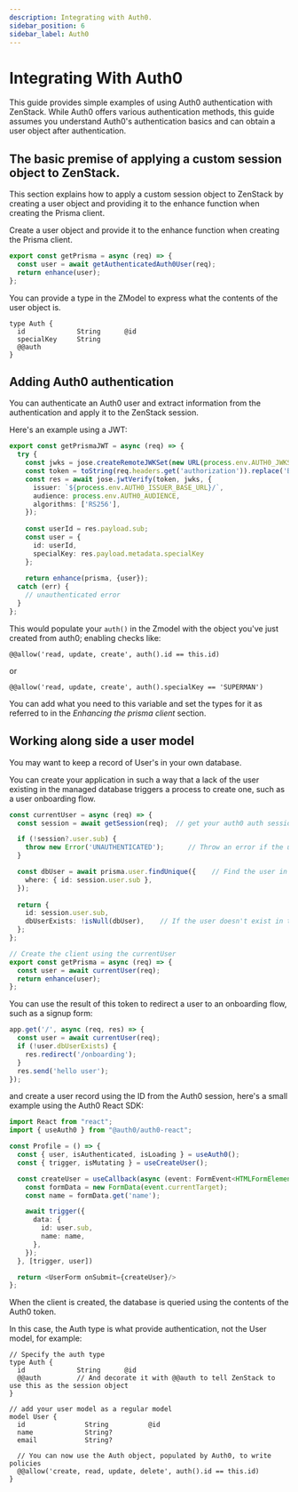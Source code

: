 ```yaml
---
description: Integrating with Auth0.
sidebar_position: 6
sidebar_label: Auth0
---
```


# Integrating With Auth0

This guide provides simple examples of using Auth0 authentication with ZenStack. While Auth0 offers various authentication methods, this guide assumes you understand Auth0's authentication basics and can obtain a user object after authentication.

## The basic premise of applying a custom session object to ZenStack.

This section explains how to apply a custom session object to ZenStack by creating a user object and providing it to the enhance function when creating the Prisma client.

Create a user object and provide it to the enhance function when creating the Prisma client.

```ts
export const getPrisma = async (req) => {
  const user = await getAuthenticatedAuth0User(req);
  return enhance(user);
};
```

You can provide a type in the ZModel to express what the contents of the user object is.

```prisma
type Auth {
  id             String      @id
  specialKey     String
  @@auth
}
```

## Adding Auth0 authentication

You can authenticate an Auth0 user and extract information from the authentication and apply it to the ZenStack session.

Here's an example using a JWT:

```ts
export const getPrismaJWT = async (req) => {
  try {
    const jwks = jose.createRemoteJWKSet(new URL(process.env.AUTH0_JWKS_URI));
    const token = toString(req.headers.get('authorization')).replace('Bearer ', '');
    const res = await jose.jwtVerify(token, jwks, {
      issuer: `${process.env.AUTH0_ISSUER_BASE_URL}/`,
      audience: process.env.AUTH0_AUDIENCE,
      algorithms: ['RS256'],
    });
  
    const userId = res.payload.sub;
    const user = {
      id: userId,
      specialKey: res.payload.metadata.specialKey
    };
  
    return enhance(prisma, {user});
  catch (err) {
    // unauthenticated error
  }  
};
```

This would populate your `auth()` in the Zmodel with the object you've just created from auth0; enabling checks like:

```prisma
@@allow('read, update, create', auth().id == this.id)
```

or

```prisma
@@allow('read, update, create', auth().specialKey == 'SUPERMAN')
```

You can add what you need to this variable and set the types for it as referred to in the *Enhancing the prisma client* section.


## Working along side a user model

You may want to keep a record of User's in your own database.

You can create your application in such a way that a lack of the user existing in the managed database triggers a process to create one, such as a user onboarding flow. 

```ts
const currentUser = async (req) => {
  const session = await getSession(req);  // get your auth0 auth session

  if (!session?.user.sub) { 
    throw new Error('UNAUTHENTICATED');      // Throw an error if the user isn't authenticated
  }

  const dbUser = await prisma.user.findUnique({    // Find the user in the db
    where: { id: session.user.sub },
  }); 
  
  return {
    id: session.user.sub,
    dbUserExists: !isNull(dbUser),    // If the user doesn't exist in the database, this variable can be set in the session
  };
};

// Create the client using the currentUser
export const getPrisma = async (req) => {
  const user = await currentUser(req);
  return enhance(user);
};
```

You can use the result of this token to redirect a user to an onboarding flow, such as a signup form:

```ts
app.get('/', async (req, res) => {
  const user = await currentUser(req);
  if (!user.dbUserExists) {
    res.redirect('/onboarding');
  }
  res.send('hello user');
});
```

and create a user record using the ID from the Auth0 session, here's a small example using the Auth0 React SDK:

```ts
import React from "react";
import { useAuth0 } from "@auth0/auth0-react";

const Profile = () => {
  const { user, isAuthenticated, isLoading } = useAuth0();
  const { trigger, isMutating } = useCreateUser();

  const createUser = useCallback(async (event: FormEvent<HTMLFormElement>) => {
    const formData = new FormData(event.currentTarget);
    const name = formData.get('name');

    await trigger({
      data: {
        id: user.sub,
        name: name,
      },
    });
  }, [trigger, user])

  return <UserForm onSubmit={createUser}/>
};
```


When the client is created, the database is queried using the contents of the Auth0 token.

In this case, the Auth type is what provide authentication, not the User model, for example: 

```prisma
// Specify the auth type
type Auth {
  id             String      @id
  @@auth         // And decorate it with @@auth to tell ZenStack to use this as the session object
}

// add your user model as a regular model
model User {
  id               String          @id
  name             String?
  email            String?

  // You can now use the Auth object, populated by Auth0, to write policies
  @@allow('create, read, update, delete', auth().id == this.id)
}
```

